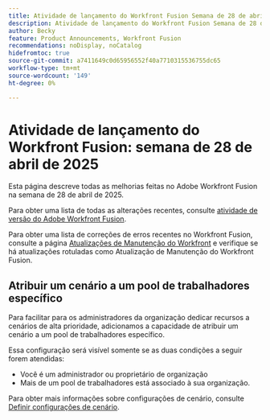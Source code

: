 ```yaml
---
title: Atividade de lançamento do Workfront Fusion Semana de 28 de abril de 2025
description: Atividade de lançamento do Workfront Fusion Semana de 28 de abril de 2025
author: Becky
feature: Product Announcements, Workfront Fusion
recommendations: noDisplay, noCatalog
hidefromtoc: true
source-git-commit: a7411649c0d65956552f40a7710315536755dc65
workflow-type: tm+mt
source-wordcount: '149'
ht-degree: 0%

---
```


# Atividade de lançamento do Workfront Fusion: semana de 28 de abril de 2025

Esta página descreve todas as melhorias feitas no Adobe Workfront Fusion na semana de 28 de abril de 2025.

Para obter uma lista de todas as alterações recentes, consulte [atividade de versão do Adobe Workfront Fusion](/help/workfront-fusion/fusion-product-releases/fusion-release-activity.md).

Para obter uma lista de correções de erros recentes no Workfront Fusion, consulte a página [Atualizações de Manutenção do Workfront](https://experienceleague.adobe.com/en/docs/workfront-known-issues/releases/current-updates) e verifique se há atualizações rotuladas como Atualização de Manutenção do Workfront Fusion.

## Atribuir um cenário a um pool de trabalhadores específico

Para facilitar para os administradores da organização dedicar recursos a cenários de alta prioridade, adicionamos a capacidade de atribuir um cenário a um pool de trabalhadores específico.

Essa configuração será visível somente se as duas condições a seguir forem atendidas:

* Você é um administrador ou proprietário de organização
* Mais de um pool de trabalhadores está associado à sua organização.

Para obter mais informações sobre configurações de cenário, consulte [Definir configurações de cenário](/help/workfront-fusion/create-scenarios/config-scenarios-settings/configure-scenario-settings.md).

